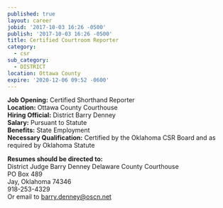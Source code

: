```yaml
---
published: true
layout: career
jobid: '2017-10-03 16:26 -0500'
publish: '2017-10-03 16:26 -0500'
title: Certified Courtroom Reporter
category:
  - csr
sub_category:
  - DISTRICT
location: Ottawa County
expire: '2020-12-06 09:52 -0600'
---
```

**Job Opening:** Certified Shorthand Reporter  
**Location:** Ottawa County Courthouse  
**Hiring Official:** District Barry Denney   
**Salary:** Pursuant to Statute  
**Benefits:** State Employment  
**Necessary Qualification:** Certified by the Oklahoma CSR Board and as required by Oklahoma Statute
 
**Resumes should be directed to:**  
District Judge Barry Denney 
Delaware County Courthouse  
PO Box 489  
Jay, Oklahoma 74346  
918-253-4329  
Or email to [barry.denney@oscn.net](mailto:barry.denney@oscn.net)
